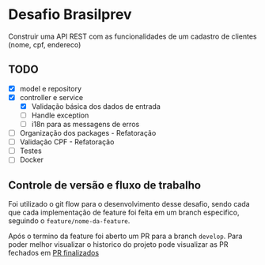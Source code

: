 # Desafio Brasilprev

Construir uma API REST com as funcionalidades de um cadastro de clientes
(nome, cpf, endereco)

## TODO

- [X] model e repository
- [X] controller e service
  - [X] Validação básica dos dados de entrada
  - [ ] Handle exception
  - [ ] i18n para as messagens de erros
- [ ] Organização dos packages - Refatoração
- [ ] Validação CPF - Refatoração
- [ ] Testes
- [ ] Docker

## Controle de versão e fluxo de trabalho

Foi utilizado o git flow para o desenvolvimento desse desafio, sendo
cada que cada implementação de feature foi feita em um branch
especifico, seguindo o `feature/nome-da-feature`.

Após o termino da feature foi aberto um PR para a branch `develop`. Para
poder melhor visualizar o historico do projeto pode visualizar as PR
fechados em
[PR finalizados](https://github.com/rafaelshayashi/desafio-brasilprev/pulls?q=is%3Apr+is%3Aclosed)


